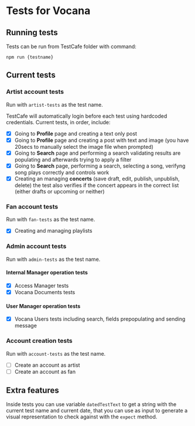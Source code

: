 # Tests for Vocana

## Running tests
Tests can be run from TestCafe folder with command:

```
npm run {testname}
```

## Current tests

### Artist account tests
Run with `artist-tests` as the test name.

TestCafe will automatically login before each test using hardcoded credentials.
Current tests, in order, include:
- [x] Going to **Profile** page and creating a text only post
- [x] Going to **Profile** page and creating a post with text and image (you have 20secs to manually select the image file when prompted)
- [x] Going to **Search** page and performing a search validating results are populating and afterwards trying to apply a filter
- [x] Going to **Search** page, performing a search, selecting a song, verifyng song plays correctly and controls work
- [x] Creating an managing **concerts** (save draft, edit, publish, unpublish, delete) the test also verifies if the concert appears in the correct list (either drafts or upcoming or neither)

### Fan account tests
Run with `fan-tests` as the test name.

- [x] Creating and managing playlists

### Admin account tests
Run with `admin-tests` as the test name.

#### Internal Manager operation tests
- [x] Access Manager tests
- [x] Vocana Documents tests

#### User Manager operation tests
- [x] Vocana Users tests including search, fields prepopulating and sending message

### Account creation tests
Run with `account-tests` as the test name.

- [ ] Create an account as artist
- [ ] Create an account as fan

## Extra features
Inside tests you can use variable `datedTestText` to get a string with the current test name and current date, that you can use as input to generate a visual representation to check against with the `expect` method.

